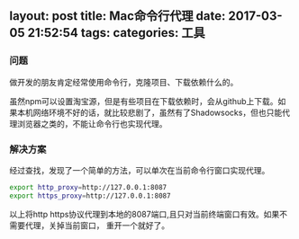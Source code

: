 layout: post
title: Mac命令行代理
date: 2017-03-05 21:52:54
tags:
categories: 工具
---
### 问题

做开发的朋友肯定经常使用命令行，克隆项目、下载依赖什么的。

虽然npm可以设置淘宝源，但是有些项目在下载依赖时，会从github上下载。如果本机网络环境不好的话，就比较悲剧了，虽然有了Shadowsocks，但也只能代理浏览器之类的，不能让命令行也实现代理。

### 解决方案

经过查找，发现了一个简单的方法，可以单次在当前命令行窗口实现代理。

```bash
export http_proxy=http://127.0.0.1:8087
export https_proxy=http://127.0.0.1:8087
```

以上将http https协议代理到本地的8087端口,且只对当前终端窗口有效。如果不需要代理，关掉当前窗口，
重开一个就好了。